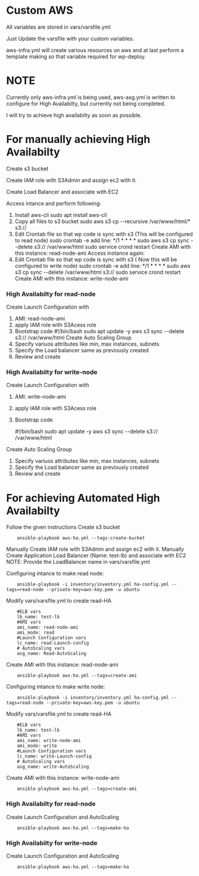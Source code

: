 # Custom AWS
All variables are stored in vars/varsfile.yml

Just Update the varsfile with your custom variables.

aws-infra.yml will create various resources on aws and at last perform a template making so that variable required for wp-deploy.

# NOTE
Currently only aws-infra.yml is being used, aws-asg.yml is written to configure for High Availabilty, but currently not being completed.

I will try to achieve high availabilty as soon as possible.

# For manually achieving High Availabilty
Create s3 bucket

Create IAM role with S3Admin and assign ec2 with it.

Create Load Balancer and associate with EC2

Access intance and perform following:
1. Install aws-cli
    sudo apt install aws-cli
2. Copy all files to s3 bucket
    sudo aws s3 cp --recursive /var/www/html/* s3://<bucket-name>
3. Edit Crontab file so that wp code is sync with s3 (This will be configured to read node)
    sudo crontab -e
    add line: */1 * * * * sudo aws s3 cp sync --delete s3://<bucket-name> /var/www/html
    sudo service crond restart
Create AMI with this instance: read-node-ami
Access instance again:
1. Edit Crontab file so that wp code is sync with s3 ( Now this will be configured to write node)
    sudo crontab -e
    add line: */1 * * * * sudo aws s3 cp sync --delete /var/www/html s3://<bucket-name> 
    sudo service crond restart
Create AMI with this instance: write-node-ami
### High Availabilty for read-node
Create Launch Configuration with
1. AMI: read-node-ami
2. apply IAM role with S3Acess role
3. Bootstrap code
    #!/bin/bash
    sudo apt update -y
    aws s3 sync --delete s3://<bucker-name> /var/www/html
Create Auto Scaling Group
1. Specify variuos attributes like min, max instances, subnets
2. Specify the Load balancer same as previously created
3. Review and create
### High Availabilty for write-node
Create Launch Configuration with
1. AMI: write-node-ami
2. apply IAM role with S3Acess role
3. Bootstrap code

    #!/bin/bash
    sudo apt update -y
    aws s3 sync --delete s3://<bucker-name> /var/www/html

Create Auto Scaling Group
1. Specify variuos attributes like min, max instances, subnets
2. Specify the Load balancer same as previously created
3. Review and create

# For achieving Automated High Availabilty
Follow the given instructions
Create s3 bucket

        ansible-playbook aws-ha.yml --tags:create-bucket
Manually Create IAM role with S3Admin and assign ec2 with it.
Manually Create Application Load Balancer (Name: test-lb) and associate with EC2
NOTE: Provide the LoadBalancer name in vars/varsfile.yml


Configuring intance to make read node:

        ansible-playbook -i inventory/inventory.yml ha-config.yml --tags=read-node --private-key=aws-key.pem -u ubuntu
Modify vars/varsfile.yml to create read-HA

        #ELB vars
        lb_name: test-lb
        #AMI vars
        ami_name: read-node-ami
        ami_mode: read
        #Launch Configuration vars
        lc_name: read-Launch-config
        # AutoScaling vars
        asg_name: Read-AutoScaling
        
Create AMI with this instance: read-node-ami

        ansible-playbook aws-ha.yml --tags=create-ami

Configuring intance to make write node:

        ansible-playbook -i inventory/inventory.yml ha-config.yml --tags=read-node --private-key=aws-key.pem -u ubuntu
Modify vars/varsfile.yml to create read-HA

        #ELB vars
        lb_name: test-lb
        #AMI vars
        ami_name: write-node-ami
        ami_mode: write
        #Launch Configuration vars
        lc_name: write-Launch-config
        # AutoScaling vars
        asg_name: write-AutoScaling
Create AMI with this instance: write-node-ami

        ansible-playbook aws-ha.yml --tags=create-ami

### High Availabilty for read-node
Create Launch Configuration and AutoScaling

        ansible-playbook aws-ha.yml --tags=make-ha
### High Availabilty for write-node
Create Launch Configuration and AutoScaling

        ansible-playbook aws-ha.yml --tags=make-ha
